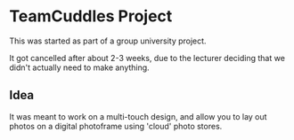 TeamCuddles Project
===================

This was started as part of a group university project.

It got cancelled after about 2-3 weeks, due to the lecturer deciding that we didn't actually need to make anything.

Idea
----

It was meant to work on a multi-touch design, and allow you to lay out photos on a digital photoframe using 'cloud' photo stores.